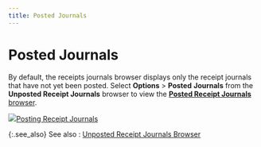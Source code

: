 ```yaml
---
title: Posted Journals
---
```


# Posted Journals


By default, the receipts journals browser displays only the receipt journals that have not yet been posted. Select **Options** > **Posted** **Journals** from the **Unposted Receipt Journals** browser to view the [**Posted Receipt Journals** browser]({{site.acc_baseurl}}/misc/the_posted_receipt_journals_browser.html).


![]({{site.acc_baseurl}}/img/lens.gif)[Posting Receipt Journals]({{site.acc_baseurl}}/customer-receipts-and-refunds/receipt-jrnl-proc/common-jrnl-proc/posting_receipts_journals.html)


{:.see_also}
See also
: [Unposted Receipt Journals Browser]({{site.acc_baseurl}}/customer-receipts-and-refunds/receipt-journals-browser/receipts_journal_browser.html)
